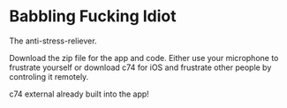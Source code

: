 Babbling Fucking Idiot
=============

The anti-stress-reliever.

Download the zip file for the app and code.
Either use your microphone to frustrate yourself or download c74 for iOS and frustrate other people by controling it remotely.

c74 external already built into the app!
